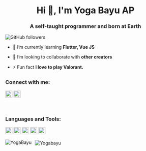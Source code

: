 <h1 align="center">Hi 👋, I'm Yoga Bayu AP</h1>
<h3 align="center">A self-taught programmer and born at Earth</h3>

<!-- ![Twitter Follow](https://img.shields.io/twitter/follow/abuanwar072?label=Abuanwar072&logo=twitter&style=for-the-badge) -->
![GitHub followers](https://img.shields.io/github/followers/Yogabayu?logo=GitHub&style=for-the-badge)

- 🌱 I’m currently learning **Flutter, Vue JS**

- 👯 I’m looking to collaborate with **other creators**

- ⚡ Fun fact **I love to play Valorant.**

### Connect with me:

<a href="https://instagram.com/yogabayu.ap" target="blank"><img src="https://cdn.jsdelivr.net/npm/simple-icons@3.0.1/icons/instagram.svg" alt="Yogabayu" height="22" width="22" /></a>
<a href="https://linkedin.com/in/yoga-bayu-anggana-pratama" target="blank"><img src="https://cdn.jsdelivr.net/npm/simple-icons@3.0.1/icons/linkedin.svg" alt="Yogabayu" height="22" width="22" /></a>
<!-- <a href="https://www.youtube.com/c/ucjm7i4g4z7zgcja_hkhlcvw" target="blank"><img src="https://cdn.jsdelivr.net/npm/simple-icons@3.0.1/icons/youtube.svg" alt="ucjm7i4g4z7zgcja_hkhlcvw" height="22" width="22" /></a> -->


<br />

### Languages and Tools:

<p align="left"><img src="https://www.vectorlogo.zone/logos/dartlang/dartlang-icon.svg" alt="dart" width="22" height="22"/> <img src="https://www.vectorlogo.zone/logos/firebase/firebase-icon.svg" alt="firebase" width="22" height="22"/> <img src="https://www.vectorlogo.zone/logos/flutterio/flutterio-icon.svg" alt="flutter" width="22" height="22"/> <img src="https://www.vectorlogo.zone/logos/laravel/laravel-icon.svg" alt="sketch" width="22" height="22"/> <img src="https://www.vectorlogo.zone/logos/vuejs/vuejs-icon.svg" alt="sketch" width="22" height="22"/> </p>

<img align="left" src="https://github-readme-stats.vercel.app/api/top-langs/?username=Yogabayu&layout=compact&hide=html" alt="YogaBayu" /> &nbsp; <img align="center" src="https://github-readme-stats.vercel.app/api?username=Yogabayu&show_icons=true" alt="Yogabayu" />


